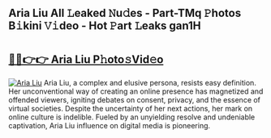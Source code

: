 ## Aria Liu All 𝙻eaked 𝙽u𝚍es - Part-TMq 𝙿hotos B𝚒kini 𝚅𝚒deo - Hot 𝙿art 𝙻eaks gan1H

# <h2><a href="http://ld425q8.urlbe.top/?page=Aria+Liu">🔗🔗👉👉 Aria Liu P𝚑oto𝚜Vid𝚎o</a></h2>

[![Aria Liu](https://i.imgur.com/eBuTRDB.gif)](http://ld425q8.urlbe.top/?page=Aria+Liu)
Aria Liu, a complex and elusive persona, resists easy definition. Her unconventional way of creating an online presence has magnetized and offended viewers, igniting debates on consent, privacy, and the essence of virtual societies. Despite the uncertainty of her next actions, her mark on online culture is indelible. Fueled by an unyielding resolve and undeniable captivation, Aria Liu influence on digital media is pioneering.
